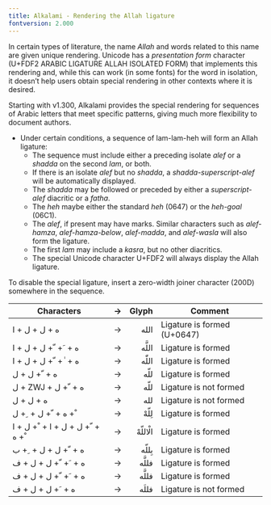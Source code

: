 ```yaml
---
title: Alkalami - Rendering the Allah ligature
fontversion: 2.000
---
```



In certain types of literature, the name *Allah* and words related to this name are given unique rendering. Unicode has a *presentation form* character (U+FDF2 ARABIC LIGATURE ALLAH ISOLATED FORM) that implements this rendering and, while this can work (in some fonts) for the word in isolation, it doesn’t help users obtain special rendering in other contexts where it is desired. 

Starting with v1.300, Alkalami provides the special rendering for sequences of Arabic letters that meet specific patterns, giving much more flexibility to document authors. 

* Under certain conditions, a sequence of lam-lam-heh will form an Allah ligature:
  * The sequence must include either a preceding isolate *alef* or a *shadda* on the second *lam*, or both.
  * If there is an isolate *alef* but no *shadda*, a *shadda-superscript-alef* will be automatically displayed.
  * The *shadda* may be followed or preceded by either a *superscript-alef* diacritic or a *fatha*.
  * The *heh* maybe either the standard *heh* (0647) or the *heh-goal* (06C1).
  * The *alef*, if present may have marks. Similar characters such as *alef-hamza*, *alef-hamza-below*, *alef-madda*, and *alef-wasla* will also form the ligature.
  * The first *lam* may include a *kasra*, but no other diacritics.
  * The special Unicode character U+FDF2 will always display the Allah ligature.


To disable the special ligature, insert a zero-width joiner character (200D) somewhere in the sequence.


Characters | → | Glyph | Comment
---------- | -: | ----:  | -------
<span dir="ltr" class='alkalami-R normal'>&#x202d;&#x0627; + &#x0644; + &#x0644; + &#x0647;</span> | → | <span dir="rtl" class='alkalami-R normal'> الله	</span> | Ligature is formed (U+0647)
<span dir="ltr" class='alkalami-R normal'>&#x202d;&#x0627; + &#x0644; + &#x0644; + &#x0651; + &#x064e; + &#x0647;</span> | → | <span dir="rtl" class='alkalami-R normal'>اللَّه	</span> | Ligature is formed
<span dir="ltr" class='alkalami-R normal'>&#x202d;&#x0627; + &#x0644; + &#x0644; + &#x0651; + &#x0670; + &#x0647;</span> | → | <span dir="rtl" class='alkalami-R normal'>اللّٰه</span> | 	Ligature is formed
<span dir="ltr" class='alkalami-R normal'>&#x202d;&#x0644; + &#x0644; + &#x0651; + &#x0647;</span> | → | <span dir="rtl" class='alkalami-R normal'>&#x0644;&#x0644;&#x0651;&#x0647;</span> | Ligature is formed
<span dir="ltr" class='alkalami-R normal'>&#x202d;&#x0644; + ZWJ + &#x0644; + &#x0651; + &#x0647;</span> | → | <span dir="rtl" class='alkalami-R normal'>&#x0644;&#x200D;&#x0644;&#x0651;&#x0647;</span> | Ligature is not formed
<span dir="ltr" class='alkalami-R normal'>&#x202d;&#x0644; + &#x0644; + &#x0647;</span> | → | <span dir="rtl" class='alkalami-R normal'>&#x0644;&#x0644;&#x0647;</span> | Ligature is not formed
<span dir="ltr" class='alkalami-R normal'>&#x202d;&#x0644; + &#x0650; + &#x0644; + &#x0651; + &#x0647; + &#x0652;</span> | → | <span dir="rtl" class='alkalami-R normal'>لِلّهْ	</span> | Ligature is formed
<span dir="ltr" class='alkalami-R normal'>&#x202d;&#x0627; + &#x0644; + &#x0652; + &#x0627; + &#x0644; + &#x0644; + &#x0651; + &#x0647; + &#x0652;</span> | → | <span dir="rtl" class='alkalami-R normal'>الْاللّهْ	</span> | Ligature is formed
<span dir="ltr" class='alkalami-R normal'>&#x202d;&#x0628; + &#x0650; + &#x0644; + &#x0644; + &#x0651; + &#x0647;</span> | → | <span dir="rtl" class='alkalami-R normal'>بِللّه	</span> | Ligature is formed
<span dir="ltr" class='alkalami-R normal'>&#x202d;&#x0641; + &#x0644; + &#x0644; + &#x0651; + &#x064e; + &#x0647;</span> | → | <span dir="rtl" class='alkalami-R normal'>فللَّه	</span> | Ligature is formed
<span dir="ltr" class='alkalami-R normal'>&#x202d;&#x0641; + &#x0644; + &#x0644; + &#x0651; + &#x064e; + &#x0647;</span> | → | <span dir="rtl" class='alkalami-R normal'>فللَّه	</span> | Ligature is formed
<span dir="ltr" class='alkalami-R normal'>&#x202d;&#x0641; + &#x0644; + &#x0644; + &#x064e; + &#x0647;</span> | → | <span dir="rtl" class='alkalami-R normal'>فللَه	</span> | Ligature is not formed





<!-- PRODUCT SITE ONLY
[font id='alkalami' face='Alkalami-Regular' size='150%' rtl=1]
[font id='alkalamiL' face='Alkalami-Regular' size='150%' ltr=1]
-->
